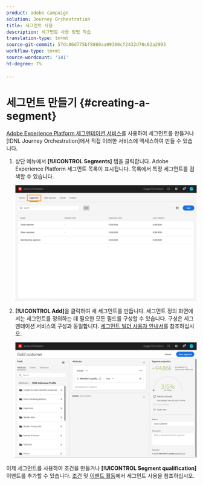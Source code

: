 ```yaml
---
product: adobe campaign
solution: Journey Orchestration
title: 세그먼트 사용
description: 세그먼트 사용 방법 학습
translation-type: tm+mt
source-git-commit: 57dc86d775bf8860aa09300cf2432d70c62a2993
workflow-type: tm+mt
source-wordcount: '141'
ht-degree: 7%

---
```




# 세그먼트 만들기 {#creating-a-segment}

[Adobe Experience Platform 세그멘테이션 서비스](https://docs.adobe.com/content/help/en/experience-platform/segmentation/home.html)를 사용하여 세그먼트를 만들거나 [!DNL Journey Orchestration]에서 직접 이러한 서비스에 액세스하여 만들 수 있습니다.

1. 상단 메뉴에서 **[!UICONTROL Segments]** 탭을 클릭합니다. Adobe Experience Platform 세그먼트 목록이 표시됩니다. 목록에서 특정 세그먼트를 검색할 수 있습니다.

   ![](../assets/segment1.png)

1. **[!UICONTROL Add]**&#x200B;을 클릭하여 새 세그먼트를 만듭니다. 세그먼트 정의 화면에서는 세그먼트를 정의하는 데 필요한 모든 필드를 구성할 수 있습니다. 구성은 세그멘테이션 서비스의 구성과 동일합니다. [세그먼트 빌더 사용자 안내서](https://docs.adobe.com/content/help/en/experience-platform/segmentation/ui/overview.html)를 참조하십시오.

   ![](../assets/segment2.png)

이제 세그먼트를 사용하여 조건을 만들거나 **[!UICONTROL Segment qualification]** 이벤트를 추가할 수 있습니다. [조건](../segment/using-a-segment.md) 및 [이벤트 활동](../building-journeys/segment-qualification-events.md)에서 세그먼트 사용을 참조하십시오.
